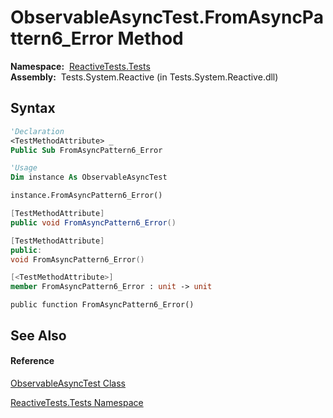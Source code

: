 # ObservableAsyncTest.FromAsyncPattern6\_Error Method

**Namespace:**  [ReactiveTests.Tests](ReactiveTests.Tests\ReactiveTests.Tests.md)  
**Assembly:**  Tests.System.Reactive (in Tests.System.Reactive.dll)

## Syntax

```vb
'Declaration
<TestMethodAttribute> _
Public Sub FromAsyncPattern6_Error
```

```vb
'Usage
Dim instance As ObservableAsyncTest

instance.FromAsyncPattern6_Error()
```

```csharp
[TestMethodAttribute]
public void FromAsyncPattern6_Error()
```

```c++
[TestMethodAttribute]
public:
void FromAsyncPattern6_Error()
```

```fsharp
[<TestMethodAttribute>]
member FromAsyncPattern6_Error : unit -> unit 
```

```jscript
public function FromAsyncPattern6_Error()
```

## See Also

#### Reference

[ObservableAsyncTest Class](ObservableAsyncTest\ObservableAsyncTest.md)

[ReactiveTests.Tests Namespace](ReactiveTests.Tests\ReactiveTests.Tests.md)




